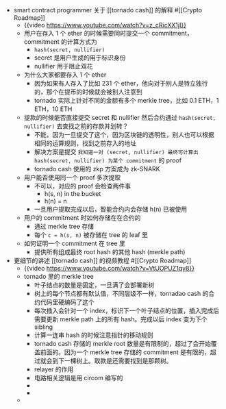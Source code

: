 - smart contract programmer 关于 [[tornado cash]] 的解释 #[[Crypto Roadmap]]
	- {{video https://www.youtube.com/watch?v=z_cRicXX1jI}}
	- 用户在存入 1 个 ether 的时候需要同时提交一个 commitment，commitment 的计算方式为
		- `hash(secret, nullifier)`
		- secret 是用户生成的用于标识身份
		- nullifier 用于阻止双花
	- 为什么大家都要存入 1 个 ether
		- 因为如果有人存入了比如 231 个 ether，他向对于别人是特立独行的，那个在提币的时候就会被别人注意到
		- tornado 实际上针对不同的金额有多个 merkle tree，比如 0.1 ETH，1 ETH，10 ETH
	- 提款的时候能否直接提交 secret 和 nullifier 然后合约通过 `hash(secret, nullifier)` 去查找之前的存款并划转？
		- 不能，因为一旦提交了这个，因为区块链的透明性，别人也可以根据相同的运算规则，找到之前存入的地址
		- 解决方案是提交 `我知道一对 (secret, nullifier) 最终可计算出 hash(secret, nullifier) 为某个 commitment` 的 proof
		- tornado cash 使用的 zkp 方案成为 zk-SNARK
	- 用户能否使用同一个 proof 多次提取
		- 不可以，对应的 proof 会检查两件事
			- h(s, n) in the bucket
			- h(n) = n
		- 一旦用户提取完成以后，智能合约内会存储 h(n) 已被使用
	- 用户的 commitment 时如何存储在在合约的
		- 通过 merkle tree 存储
		- 每个 `c = h(s, n)` 被存储在 tree 的 leaf 里
	- 如何证明一个 commitment 在 tree 里
		- 提供所有组成最终 root hash 的其他 hash (merkle path)
- 更细节的讲述 [[tornado cash]] 的视频教程 #[[Crypto Roadmap]]
	- {{video https://www.youtube.com/watch?v=VtUOPUZ1qy8}}
	- tornado 里的 merkle tree
		- 叶子结点的数量是固定，一旦满了会部署新树
		- 树上的每个节点都有默认值，不同层级不一样，tornadao cash 的合约代码里硬编码了这个
		- 每次插入会针对一个 index，标识下一个叶子结点的位置，插入完成后需要更新 merkle path 上的所有 hash。完成以后 index 变为下个 sibling
		- 计算一连串 hash 的时候注意指针的移动规则
		- tornado cash 存储的 merkle root 数量是有限制的，超过了会开始覆盖前面的。因为一个 merkle tree 存储的 commitment 是有限的，超过就会到下一棵树上。取款是还需要找到是那颗树。
		- relayer 的作用
		- 电路相关逻辑是用 circom 编写的
		-
		-
	-